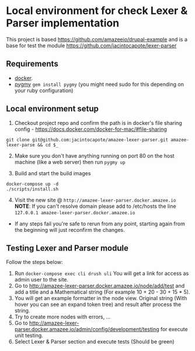 # Local environment for check Lexer & Parser implementation

This project is based https://github.com/amazeeio/drupal-example and is a base for test the module https://github.com/jacintocapote/lexer-parser

## Requirements

* [docker](https://docs.docker.com/install/).
* [pygmy](https://docs.amazee.io/local_docker_development/pygmy.html) `gem install pygmy` (you might need sudo for this depending on your ruby configuration)

## Local environment setup

1. Checkout project repo and confirm the path is in docker's file sharing config - https://docs.docker.com/docker-for-mac/#file-sharing

```
git clone git@github.com:jacintocapote/amazee-lexer-parser.git amazee-lexer-parse && cd $_
```

2. Make sure you don't have anything running on port 80 on the host machine (like a web server) then run `pygmy up`

3. Build and start the build images

```
docker-compose up -d
./scripts/install.sh
```

4. Visit the new site @ `http://amazee-lexer-parser.docker.amazee.io`
**NOTE**: If you can't resolve domain please add to /etc/hosts the line `127.0.0.1 amazee-lexer-parser.docker.amazee.io`

* If any steps fail you're safe to rerun from any point,
starting again from the beginning will just reconfirm the changes.


## Testing Lexer and Parser module

Follow the steps below:

1. Run `docker-compose exec cli drush uli` You will get a link for access as admin user to the site.
2. Go to http://amazee-lexer-parser.docker.amazee.io/node/add/test and add a title and a Mathematical string (For example 10 + 20 - 30 + 15 * 5).
3. You will get an example formatter in the node view. Original string (With hover you can see an expand token tree) and result after process the string.
4. Try to create more nodes with errors, ...
5. Go to http://amazee-lexer-parser.docker.amazee.io/admin/config/development/testing for execute unit testing.
6. Select Lexer & Parser section and execute tests (Should be green)
